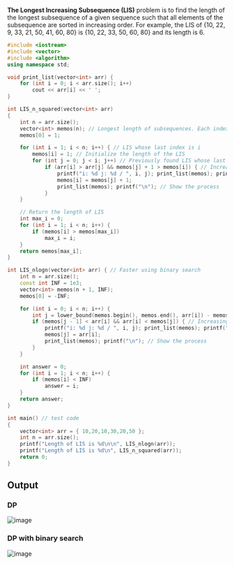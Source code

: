 **The Longest Increasing Subsequence (LIS)** problem is to find the length of the longest subsequence of a given sequence such that all elements of the subsequence are sorted in increasing order. For example, the LIS of {10, 22, 9, 33, 21, 50, 41, 60, 80} is {10, 22, 33, 50, 60, 80} and its length is 6. 

~~~c++
#include <iostream>
#include <vector>
#include <algorithm>
using namespace std;

void print_list(vector<int> arr) {
	for (int i = 0; i < arr.size(); i++)
		cout << arr[i] << ' ';
}

int LIS_n_squared(vector<int> arr)
{
	int n = arr.size();
	vector<int> memos(n); // Longest length of subsequences. Each index of memos is the last index of LIS
	memos[0] = 1;

	for (int i = 1; i < n; i++) { // LIS whose last index is i
		memos[i] = 1; // Initialize the length of the LIS
		for (int j = 0; j < i; j++) // Previously found LIS whose last index is j
			if (arr[i] > arr[j] && memos[j] + 1 > memos[i]) { // Increasing sequence && adding the [j] LIS makes the current subsequence longer
				printf("i: %d j: %d / ", i, j); print_list(memos); printf(" -> "); // Show the process
				memos[i] = memos[j] + 1;
				print_list(memos); printf("\n"); // Show the process
			}
	}

	// Return the length of LIS
	int max_i = 0;
	for (int i = 1; i < n; i++) {
		if (memos[i] > memos[max_i])
			max_i = i;
	}
	return memos[max_i];
}

int LIS_nlogn(vector<int> arr) { // Faster using binary search
	int n = arr.size();
	const int INF = 1e3;
	vector<int> memos(n + 1, INF);
	memos[0] = -INF;

	for (int i = 0; i < n; i++) {
		int j = lower_bound(memos.begin(), memos.end(), arr[i]) - memos.begin(); // binary search
		if (memos[j - 1] < arr[i] && arr[i] < memos[j]) { // Increasing sequence && a longer sequence is made
			printf("i: %d j: %d / ", i, j); print_list(memos); printf(" -> "); // Show the process
			memos[j] = arr[i];
			print_list(memos); printf("\n"); // Show the process
		}
	}

	int answer = 0;
	for (int i = 1; i < n; i++) {
		if (memos[i] < INF)
			answer = i;
	}
	return answer;
}

int main() // test code
{
	vector<int> arr = { 10,20,10,30,20,50 };
	int n = arr.size();
	printf("Length of LIS is %d\n\n", LIS_nlogn(arr));
	printf("Length of LIS is %d\n", LIS_n_squared(arr));
	return 0;
}
~~~
## Output
### DP
![image](https://user-images.githubusercontent.com/67142421/176540948-ff1a20de-2d06-41e9-ac4f-bbda6f2e157d.png)

### DP with binary search
![image](https://user-images.githubusercontent.com/67142421/176553448-08e0f20d-4904-4f29-a1a3-e7f30705e82f.png)
